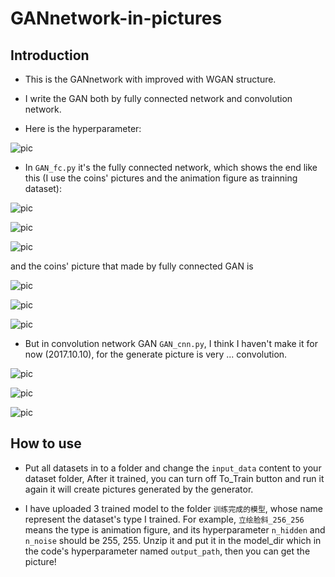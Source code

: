 # GANnetwork-in-pictures
## Introduction

 - This is the GANnetwork with improved with WGAN structure.

 - I write the GAN both by fully connected network and convolution network.

 - Here is the hyperparameter:

 ![pic](https://github.com/AdamAlive/MarkdownRef/blob/master/191.jpg?raw=true )

 - In `` GAN_fc.py `` it's the fully connected network, which shows the end like this (I use the coins' pictures and the animation figure as trainning dataset):

 ![pic](https://github.com/AdamAlive/MarkdownRef/blob/master/203.png?raw=true )
 
 ![pic](https://github.com/AdamAlive/MarkdownRef/blob/master/204.png?raw=true )
 
 ![pic](https://github.com/AdamAlive/MarkdownRef/blob/master/205.png?raw=true )
 
 and the coins' picture that made by fully connected GAN is
 
 ![pic](https://github.com/AdamAlive/MarkdownRef/blob/master/206.png?raw=true )
 
 ![pic](https://github.com/AdamAlive/MarkdownRef/blob/master/207.png?raw=true )
 
 ![pic](https://github.com/AdamAlive/MarkdownRef/blob/master/208.png?raw=true )
 
  - But in convolution network GAN `` GAN_cnn.py ``, I think I haven't make it for now (2017.10.10), for the generate picture is very ... convolution.
 
 ![pic](https://github.com/AdamAlive/MarkdownRef/blob/master/209.png?raw=true )
 
 ![pic](https://github.com/AdamAlive/MarkdownRef/blob/master/210.png?raw=true )
 
 ![pic](https://github.com/AdamAlive/MarkdownRef/blob/master/211.png?raw=true )

## How to use

 - Put all datasets in to a folder and change the ``input_data`` content to your dataset folder, After it trained, you can turn off To_Train button and run it again it will create pictures generated by the generator.

 - I have uploaded 3 trained model to the folder `` 训练完成的模型 ``, whose name represent the dataset's type I trained. 
 For example, `` 立绘脸斜_256_256 `` means the type is animation figure, and its hyperparameter `` n_hidden `` and `` n_noise `` should be 255, 255. Unzip it and put it in the model_dir which in the code's hyperparameter named `` output_path ``, then you can get the picture!
